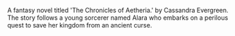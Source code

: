 A fantasy novel titled 'The Chronicles of Aetheria.' by Cassandra Evergreen. The story follows a young sorcerer named Alara who embarks on a perilous quest to save her kingdom from an ancient curse. 
